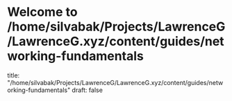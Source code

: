 # Welcome to /home/silvabak/Projects/LawrenceG/LawrenceG.xyz/content/guides/networking-fundamentals
title: "/home/silvabak/Projects/LawrenceG/LawrenceG.xyz/content/guides/networking-fundamentals"
draft: false
